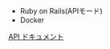 - Ruby on Rails(APIモード)
- Docker

[API ドキュメント](https://documenter.getpostman.com/view/11210471/SzmZbf2M?version=latest)
